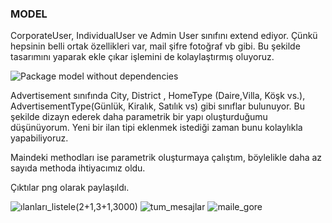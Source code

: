 ### MODEL

CorporateUser, IndividualUser ve Admin User sınıfını extend ediyor. Çünkü hepsinin belli ortak özellikleri var, mail şifre fotoğraf vb gibi. Bu şekilde tasarımını yaparak ekle çıkar işlemini de kolaylaştırmış oluyoruz.

![Package model without dependencies](https://user-images.githubusercontent.com/81576354/152664152-db99009b-3330-43cd-9f42-caa9dd2fb023.png)

Advertisement sınıfında City, District , HomeType (Daire,Villa, Köşk vs.), AdvertisementType(Günlük, Kiralık, Satılık vs) gibi sınıflar bulunuyor. Bu şekilde dizayn ederek daha parametrik bir yapı oluşturduğumu düşünüyorum. Yeni bir ilan tipi eklenmek istediği zaman bunu kolaylıkla yapabiliyoruz.

Maindeki methodları ise parametrik oluşturmaya çalıştım, böylelikle daha az sayıda methoda ihtiyacımız oldu.

Çıktılar png olarak paylaşıldı.

![ılanları_listele(2+1,3+1,3000)](https://user-images.githubusercontent.com/81576354/152664137-738ebb61-c1be-4fa4-b75b-f7d8cf04b339.png)
![tum_mesajlar](https://user-images.githubusercontent.com/81576354/152664139-b6c7b22f-39e5-4f37-8541-1435404b115a.png)
![maile_gore](https://user-images.githubusercontent.com/81576354/152664141-d219a08c-8bbc-42fb-b477-a03f697b0e48.png)

